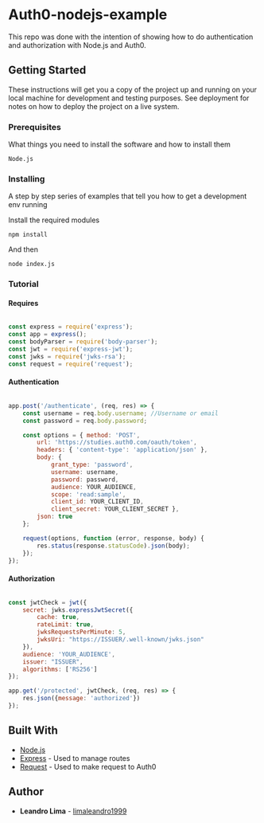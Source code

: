 # Auth0-nodejs-example

This repo was done with the intention of showing how to do authentication and authorization with Node.js and Auth0.

## Getting Started

These instructions will get you a copy of the project up and running on your local machine for development and testing purposes. See deployment for notes on how to deploy the project on a live system.

### Prerequisites

What things you need to install the software and how to install them

```
Node.js
```

### Installing

A step by step series of examples that tell you how to get a development env running

Install the required modules

```
npm install
```

And then

```
node index.js
```

### Tutorial

#### Requires

```javascript

const express = require('express');
const app = express();
const bodyParser = require('body-parser');
const jwt = require('express-jwt');
const jwks = require('jwks-rsa');
const request = require('request');

```

#### Authentication

```javascript

app.post('/authenticate', (req, res) => {
    const username = req.body.username; //Username or email
    const password = req.body.password;

    const options = { method: 'POST',
        url: 'https://studies.auth0.com/oauth/token',
        headers: { 'content-type': 'application/json' },
        body: { 
            grant_type: 'password',
            username: username,
            password: password,
            audience: YOUR_AUDIENCE,
            scope: 'read:sample',
            client_id: YOUR_CLIENT_ID,
            client_secret: YOUR_CLIENT_SECRET },
        json: true 
    };

    request(options, function (error, response, body) {
        res.status(response.statusCode).json(body);
    });
});

```

#### Authorization

```javascript

const jwtCheck = jwt({
    secret: jwks.expressJwtSecret({
        cache: true,
        rateLimit: true,
        jwksRequestsPerMinute: 5,
        jwksUri: "https://ISSUER/.well-known/jwks.json"
    }),
    audience: 'YOUR_AUDIENCE',
    issuer: "ISSUER",
    algorithms: ['RS256']
});

app.get('/protected', jwtCheck, (req, res) => {
    res.json({message: 'authorized'})
});

```

## Built With

* [Node.js](https://nodejs.org)
* [Express](https://expressjs.com) - Used to manage routes
* [Request](https://github.com/request/request) - Used to make request to Auth0

## Author

* **Leandro Lima** - [limaleandro1999](https://github.com/limaleandro1999)
